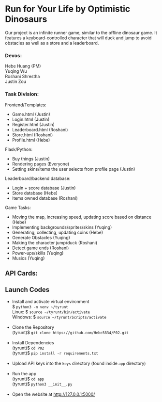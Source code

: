 # Run for Your Life by Optimistic Dinosaurs
Our project is an infinite runner game, similar to the offline dinosaur game. It features a keyboard-controlled character that will duck and jump to avoid obstacles as well as a store and a leaderboard.

### Devos:
Hebe Huang (PM)  
Yuqing Wu  
Roshani Shrestha  
Justin Zou

### Task Division:
Frontend/Templates:
- Game.html (Justin)
- Login.html (Justin)
- Register.html (Justin)
- Leaderboard.html (Roshani)
- Store.html (Roshani)
- Profile.html (Hebe)

Flask/Python:
- Buy things (Justin)
- Rendering pages (Everyone)
- Setting skins/items the user selects from profile page (Justin)

Leaderboard/backend database:
- Login + score database (Justin)
- Store database (Hebe)
- Items owned database (Roshani)
	
Game Tasks:
- Moving the map, increasing speed, updating score based on distance (Hebe)
- Implementing backgrounds/sprites/skins (Yuqing)
- Generating, collecting, updating coins (Hebe)
- Generate Obstacles (Yuqing)
- Making the character jump/duck (Roshani)
- Detect game ends (Roshani)
- Power-ups/skills (Yuqing)
- Musics (Yuqing)

## API Cards:

## Launch Codes
- Install and activate virtual environment <br>
$ ```python3 -m venv ~/tyrunt``` <br>
Linux: $ ```source ~/tyrunt/bin/activate``` <br>
Windows: $ ```source ~/tyrunt/Scripts/activate``` <br><br>
- Clone the Repository <br>
(tyrunt)$ ```git clone https://github.com/Hebe3834/P02.git ``` <br><br>
- Install Dependencies <br>
(tyrunt)$ ```cd P02 ``` <br>
(tyrunt)$ ```pip install -r requirements.txt``` <br><br> 
- Upload API keys into the `keys` directory (found inside `app` directory) <br><br> 
- Run the app <br>
(tyrunt)$ ```cd app``` <br>
(tyrunt)$ ```python3 __init__.py``` <br><br>
- Open the website at http://127.0.0.1:5000/
